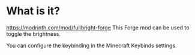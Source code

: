 # What is it?
https://modrinth.com/mod/fullbright-forge
This Forge mod can be used to toggle the brightness.

You can configure the keybinding in the Minecraft Keybinds settings.
